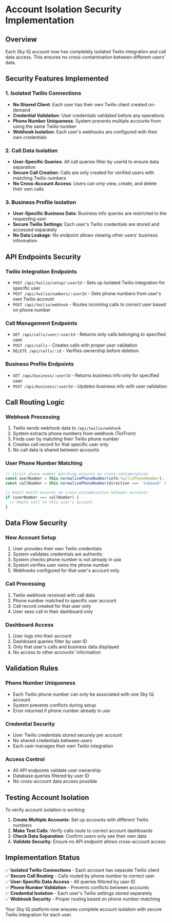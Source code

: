 # Account Isolation Security Implementation

## Overview
Each Sky IQ account now has completely isolated Twilio integration and call data access. This ensures no cross-contamination between different users' data.

## Security Features Implemented

### 1. Isolated Twilio Connections
- **No Shared Client**: Each user has their own Twilio client created on-demand
- **Credential Validation**: User credentials validated before any operations
- **Phone Number Uniqueness**: System prevents multiple accounts from using the same Twilio number
- **Webhook Isolation**: Each user's webhooks are configured with their own credentials

### 2. Call Data Isolation
- **User-Specific Queries**: All call queries filter by userId to ensure data separation
- **Secure Call Creation**: Calls are only created for verified users with matching Twilio numbers
- **No Cross-Account Access**: Users can only view, create, and delete their own calls

### 3. Business Profile Isolation
- **User-Specific Business Data**: Business info queries are restricted to the requesting user
- **Secure Twilio Settings**: Each user's Twilio credentials are stored and accessed separately
- **No Data Leakage**: No endpoint allows viewing other users' business information

## API Endpoints Security

### Twilio Integration Endpoints
- `POST /api/twilio/setup/:userId` - Sets up isolated Twilio integration for specific user
- `POST /api/twilio/numbers/:userId` - Gets phone numbers from user's own Twilio account
- `POST /api/twilio/webhook` - Routes incoming calls to correct user based on phone number

### Call Management Endpoints
- `GET /api/calls/user/:userId` - Returns only calls belonging to specified user
- `POST /api/calls` - Creates calls with proper user validation
- `DELETE /api/calls/:id` - Verifies ownership before deletion

### Business Profile Endpoints
- `GET /api/business/:userId` - Returns business info only for specified user
- `POST /api/business/:userId` - Updates business info with user validation

## Call Routing Logic

### Webhook Processing
1. Twilio sends webhook data to `/api/twilio/webhook`
2. System extracts phone numbers from webhook (To/From)
3. Finds user by matching their Twilio phone number
4. Creates call record for that specific user only
5. No call data is shared between accounts

### User Phone Number Matching
```javascript
// Strict phone number matching ensures no cross-contamination
const userNumber = this.normalizePhoneNumber(info.twilioPhoneNumber);
const callNumber = this.normalizePhoneNumber(direction === 'inbound' ? to : from);

// Exact match ensures no cross-contamination between accounts
if (userNumber === callNumber) {
  // Route call to this user's account
}
```

## Data Flow Security

### New Account Setup
1. User provides their own Twilio credentials
2. System validates credentials are authentic
3. System checks phone number is not already in use
4. System verifies user owns the phone number
5. Webhooks configured for that user's account only

### Call Processing
1. Twilio webhook received with call data
2. Phone number matched to specific user account
3. Call record created for that user only
4. User sees call in their dashboard only

### Dashboard Access
1. User logs into their account
2. Dashboard queries filter by user ID
3. Only that user's calls and business data displayed
4. No access to other accounts' information

## Validation Rules

### Phone Number Uniqueness
- Each Twilio phone number can only be associated with one Sky IQ account
- System prevents conflicts during setup
- Error returned if phone number already in use

### Credential Security
- User Twilio credentials stored securely per account
- No shared credentials between users
- Each user manages their own Twilio integration

### Access Control
- All API endpoints validate user ownership
- Database queries filtered by user ID
- No cross-account data access possible

## Testing Account Isolation

To verify account isolation is working:

1. **Create Multiple Accounts**: Set up accounts with different Twilio numbers
2. **Make Test Calls**: Verify calls route to correct account dashboards
3. **Check Data Separation**: Confirm users only see their own data
4. **Validate Security**: Ensure no API endpoint allows cross-account access

## Implementation Status

✅ **Isolated Twilio Connections** - Each account has separate Twilio client  
✅ **Secure Call Routing** - Calls routed by phone number to correct user  
✅ **User-Specific Data Access** - All queries filtered by user ID  
✅ **Phone Number Validation** - Prevents conflicts between accounts  
✅ **Credential Isolation** - Each user's Twilio settings stored separately  
✅ **Webhook Security** - Proper routing based on phone number matching  

Your Sky IQ platform now ensures complete account isolation with secure Twilio integration for each user.